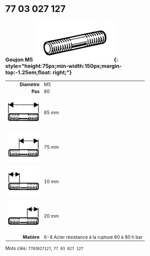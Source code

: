 # 77 03 027 127

### Goujon M5 ![](../assets/images/parts/stud.png){: style="height:75px;min-width:150px;margin-top:-1.25em;float: right;"}

|   |   |
|---:|---|
**Diamètre** | M5
**Pas** | 80
![](../assets/images/stud_total.png) | 85 mm
![](../assets/images/stud_total_right.png) | 75 mm
![](../assets/images/stud_left.png) | 10 mm
![](../assets/images/stud_right.png) | 20 mm
**Matière** | 6-8 Acier résistance à la rupture 60 à 80 h bar

Mots clés: `7703027127`, `77 03 027 127`
